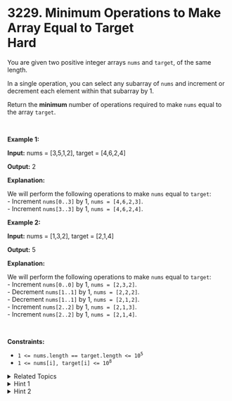 
# 3229. Minimum Operations to Make Array Equal to Target<br> Hard

<p>You are given two positive integer arrays <code>nums</code> and <code>target</code>, of the same length.</p>

<p>In a single operation, you can select any <span data-keyword="subarray">subarray</span> of <code>nums</code> and increment or decrement each element within that subarray by 1.</p>

<p>Return the <strong>minimum</strong> number of operations required to make <code>nums</code> equal to the array <code>target</code>.</p>

<p>&nbsp;</p>
<p><strong class="example">Example 1:</strong></p>

<div class="example-block">
<p><strong>Input:</strong> <span class="example-io">nums = [3,5,1,2], target = [4,6,2,4]</span></p>

<p><strong>Output:</strong> <span class="example-io">2</span></p>

<p><strong>Explanation:</strong></p>

<p>We will perform the following operations to make <code>nums</code> equal to <code>target</code>:<br />
- Increment&nbsp;<code>nums[0..3]</code> by 1, <code>nums = [4,6,2,3]</code>.<br />
- Increment&nbsp;<code>nums[3..3]</code> by 1, <code>nums = [4,6,2,4]</code>.</p>
</div>

<p><strong class="example">Example 2:</strong></p>

<div class="example-block">
<p><strong>Input:</strong> <span class="example-io">nums = [1,3,2], target = [2,1,4]</span></p>

<p><strong>Output:</strong> <span class="example-io">5</span></p>

<p><strong>Explanation:</strong></p>

<p>We will perform the following operations to make <code>nums</code> equal to <code>target</code>:<br />
- Increment&nbsp;<code>nums[0..0]</code> by 1, <code>nums = [2,3,2]</code>.<br />
- Decrement&nbsp;<code>nums[1..1]</code> by 1, <code>nums = [2,2,2]</code>.<br />
- Decrement&nbsp;<code>nums[1..1]</code> by 1, <code>nums = [2,1,2]</code>.<br />
- Increment&nbsp;<code>nums[2..2]</code> by 1, <code>nums = [2,1,3]</code>.<br />
- Increment&nbsp;<code>nums[2..2]</code> by 1, <code>nums = [2,1,4]</code>.</p>
</div>

<p>&nbsp;</p>
<p><strong>Constraints:</strong></p>

<ul>
	<li><code>1 &lt;= nums.length == target.length &lt;= 10<sup>5</sup></code></li>
	<li><code>1 &lt;= nums[i], target[i] &lt;= 10<sup>8</sup></code></li>
</ul>


<details>

<summary> Related Topics </summary>

-	`Array`
-	`Dynamic Programming`
-	`Stack`
-	`Greedy`
-	`Monotonic Stack`

</details>


<details>
<summary> Hint 1 </summary>
Change <code>nums'[i] = nums[i] - target[i]</code>, so our goal is to make <code>nums'</code> into all 0s.
</details>

<details>
<summary> Hint 2 </summary>
Divide and conquer.
</details>